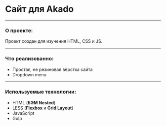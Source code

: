 # Сайт для Akado
***
### О проекте:
Проект создан для изучения HTML, CSS и JS.
***
### Что реализованно:
* Простая, не резиновая вёрстка сайта
* Dropdown menu
***
### Используемые технологии:
* HTML (**БЭМ Nested**)
* LESS (**Flexbox** и **Grid Layout**)  
* JavaScript
* Gulp